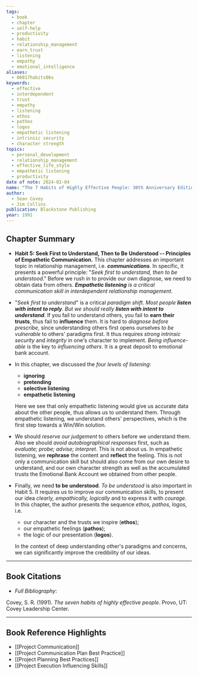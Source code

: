 ```yaml
---
tags:
  - book
  - chapter
  - self-help
  - productivity
  - habit
  - relationship_management
  - earn_trust
  - listening
  - empathy
  - emotional_intelligence
aliases:
  - 06017habits06s
keywords:
  - effective
  - interdependent
  - trust
  - empathy
  - listening
  - ethos
  - pathos
  - logos
  - empathetic listening
  - intrinsic security
  - character strength
topics:
  - personal_development
  - relationship_management
  - effective_life_style
  - empathetic listening
  - productivity
date of note: 2024-02-04
name: "The 7 Habits of Highly Effective People: 30th Anniversary Edition"
author:
  - Sean Covey
  - Jim Collins
publication: Blackstone Publishing
year: 1991
---
```


## Chapter Summary

- **Habit 5: Seek First to Understand, Then to Be Understood -- Principles of Empathetic Communication.** This chapter addresses an important topic in relationship management, i.e. ***communications***. In specific, it presents a powerful principle: "*Seek first to understand, then to be understood*." Before we rush in to provide our own diagnose, we need to obtain data from others. ***Empathetic listening** is a critical communication skill in interdependent relationship management*.
  
- "*Seek first to understand*" is a critical *paradigm shift*. *Most people **listen with intent to reply**. But we should really **listen with intent to understand***. If you fail to understand others, you fail to **earn their trusts**, thus fail to **influence** them. It is hard to *diagnose before prescribe*, since understanding others first opens ourselves *to be vulnerable* to others' paradigms first. It thus requires *strong intrinsic security* and *integrity* in one's character to implement. *Being influence-able* is the key to *influencing others*. It is a great deposit to emotional bank account.
  
- In this chapter, we discussed the *four levels of listening*:
	- **ignoring**
	- **pretending**
	- **selective listening**
	- **empathetic listening**
	
	Here we see that only empathetic listening would give us accurate data about the other people, thus allows us to understand them. Through empathetic listening, we understand others' perspectives, which is the first step towards a Win/Win solution. 

- We should *reserve our judgement* to others before we understand them. Also we should *avoid autobiographical responses* first, such as *evaluate; probe; advise; interpret*. This is not about us. In empathetic listening, we **rephrase** the content and **reflect** the feeling. This is not only a communication skill but should also come from our own desire to understand, and our own character strength as well as the accumulated trusts the Emotional Bank Account we obtained from other people. 

- Finally, we need **to be understood**. *To be understood* is also important in Habit 5. It requires us to improve our communication skills, to present our idea *clearly, empathically, logically* and to express it with *courage*. In this chapter, the author presents the sequence *ethos, pathos, logos*, i.e. 
	- our character and the trusts we inspire (**ethos**);
	- our empathetic feelings (**pathos**);
	- the logic of our presentation (**logos**).
	  
	In the context of deep understanding other's paradigms and concerns, we can significantly improve the credibility of our ideas.



----------
## Book Citations

- *Full Bibliography*:

Covey, S. R. (1991). _The seven habits of highly effective people_. Provo, UT: Covey Leadership Center.

-----------
##  Book Reference Highlights


- [[Project Communication]]
- [[Project Communication Plan Best Practice]]
- [[Project Planning Best Practices]]
- [[Project Execution Influencing Skills]]